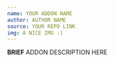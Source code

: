 ```yaml
---
name: YOUR ADDON NAME
author: AUTHOR NAME
source: YOUR REPO LINK
img: A NICE IMG :)
---
```


**BRIEF** ADDON DESCRIPTION HERE

